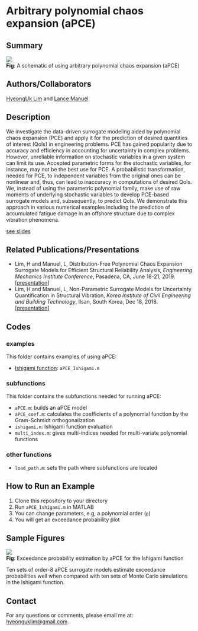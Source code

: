 # Arbitrary polynomial chaos expansion (aPCE)
## Summary
![](https://github.com/hyeonguklim/aPCE/blob/master/figures/scheme.png)  
**Fig**: A schematic of using arbitrary polynomial chaos expansion (aPCE)

## Authors/Collaborators
[HyeongUk Lim](https://hyeonguk.wordpress.com) and [Lance Manuel](https://lancemanuel.netlify.com)

## Description
We investigate the data-driven surrogate modeling aided by polynomial chaos expansion (PCE) and apply it for the prediction of desired quantities of interest (QoIs) in engineering problems. PCE has gained popularity due to accuracy and efficiency in accounting for uncertainty in complex problems. However, unreliable information on stochastic variables in a given system can limit its use. Accepted parametric forms for the stochastic variables, for instance, may not be the best use for PCE. A probabilistic transformation, needed for PCE, to independent variables from the original ones can be nonlinear and, thus, can lead to inaccuracy in computations of desired QoIs. We, instead of using the parametric polynomial family, make use of raw moments of underlying stochastic variables to develop PCE-based surrogate models and, subsequently, to predict QoIs. We demonstrate this approach in various numerical examples including the prediction of accumulated fatigue damage in an offshore structure due to complex vibration phenomena.

[see slides](https://github.com/hyeonguklim/aPCE/blob/master/description/slides_aPCE.pdf)

## Related Publications/Presentations
- Lim, H and Manuel, L, Distribution-Free Polynomial Chaos Expansion Surrogate Models for Efficient Structural Reliability Analysis, *Engineering Mechanics Institute Conference*, Pasadena, CA, June 18-21, 2019. [[presentation](https://hyeonguk.files.wordpress.com/2019/07/emi19_presentation.pdf)]
- Lim, H and Manuel, L, Non-Parametric Surrogate Models for Uncertainty Quantification in Structural Vibration, *Korea Institute of Civil Engineering and Building Technology*, Ilsan, South Korea, Dec 18, 2018. [[presentation](https://hyeonguk.files.wordpress.com/2020/02/hyeonguk-lim-kict.pdf)]

## Codes
### examples
This folder contains examples of using aPCE:
- [Ishigami function](https://www.sfu.ca/~ssurjano/ishigami.html): `aPCE_Ishigami.m`

### subfunctions
This folder contains the subfunctions needed for running aPCE:

- `aPCE.m`: builds an aPCE model 
- `aPCE_coef.m`: calculates the coefficients of a polynomial function by the Gram-Schmidt orthogonalization
- `ishigami.m`: Ishigami function evaluation
- `multi_index.m`: gives multi-indices needed for multi-variate polynomial functions

### other functions
- `load_path.m`: sets the path where subfunctions are located

## How to Run an Example
1. Clone this repository to your directory
2. Run `aPCE_Ishigami.m` in MATLAB
3. You can change parameters, e.g, a polynomial order (`p`)
4. You will get an exceedance probability plot

## Sample Figures
![](https://github.com/hyeonguklim/aPCE/blob/master/figures/exceedance_plot.png)  
**Fig**: Exceedance probability estimation by aPCE for the Ishigami function

Ten sets of order-8 aPCE surrogate models estimate exceedance probabilities well when compared with ten sets of Monte Carlo simulations in the Ishigami function.

## Contact
For any questions or comments, please email me at: hyeonguklim@gmail.com.